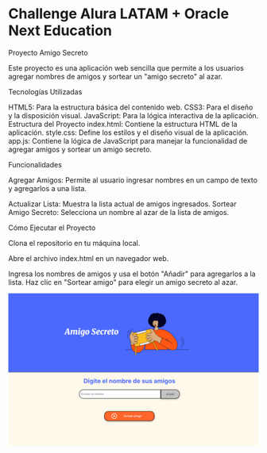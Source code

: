 # Challenge Alura LATAM + Oracle Next Education

Proyecto Amigo Secreto 

Este proyecto es una aplicación web sencilla que permite a los usuarios agregar nombres de amigos y sortear un "amigo secreto" al azar.

Tecnologías Utilizadas

HTML5: Para la estructura básica del contenido web.
CSS3: Para el diseño y la disposición visual.
JavaScript: Para la lógica interactiva de la aplicación.
Estructura del Proyecto
index.html: Contiene la estructura HTML de la aplicación.
style.css: Define los estilos y el diseño visual de la aplicación.
app.js: Contiene la lógica de JavaScript para manejar la funcionalidad de agregar amigos y sortear un amigo secreto.


 Funcionalidades

 Agregar Amigos: Permite al usuario ingresar nombres en un campo de texto y agregarlos a una lista.

 Actualizar Lista: Muestra la lista actual de amigos ingresados.
Sortear Amigo Secreto: Selecciona un nombre al azar de la lista de amigos.

 Cómo Ejecutar el Proyecto

 Clona el repositorio en tu máquina local.

 Abre el archivo index.html en un navegador web.

 Ingresa los nombres de amigos y usa el botón "Añadir" para agregarlos a la lista.
 Haz clic en "Sortear amigo" para elegir un amigo secreto al azar.

![alt text](./assets/image.png)